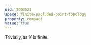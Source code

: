 ```yaml
---
uid: T000521
space: finite-excluded-point-topology
property: compact
value: true
---
```

Trivially, as $X$ is finite.

